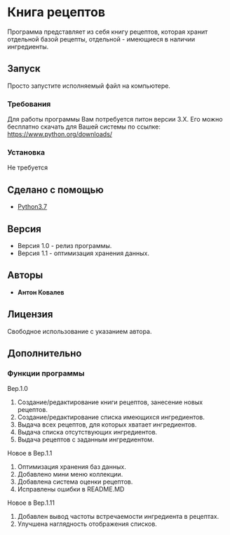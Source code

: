 # Книга рецептов

Программа представляет из себя книгу рецептов, которая хранит отдельной базой рецепты, отдельной - имеющиеся в наличии ингредиенты.

## Запуск

Просто запустите исполняемый файл на компьютере.

### Требования

Для работы программы Вам потребуется питон версии 3.Х.
Его можно бесплатно скачать для Вашей системы по ссылке:
https://www.python.org/downloads/

### Установка

Не требуется

## Сделано с помощью

* [Python3.7](https://www.python.org)

## Версия

* Версия 1.0 - релиз программы.
* Версия 1.1 - оптимизация хранения данных.

## Авторы

* **Антон Ковалев**

## Лицензия

Свободное использование с указанием автора.

## Дополнительно

### Функции программы

Вер.1.0
1. Создание/редактирование книги рецептов, занесение новых рецептов.
2. Создание/редактирование списка имеющихся ингредиентов.
3. Выдача всех рецептов, для которых хватает ингредиентов.
4. Выдача списка отсутствующих ингредиентов.
5. Выдача рецептов с заданным ингредиентом.

Новое в Вер.1.1
1. Оптимизация хранения баз данных.
2. Добавлено мини меню коллекции.
3. Добавлена система оценки рецептов.
4. Исправлены ошибки в README.MD

Новое в Вер.1.11
1. Добавлен вывод частоты встречаемости ингредиента в рецептах.
2. Улучшена наглядность отображения списков.
